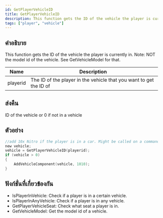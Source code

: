 ```yaml
---
id: GetPlayerVehicleID
title: GetPlayerVehicleID
description: This function gets the ID of the vehicle the player is currently in.
tags: ["player", "vehicle"]
---
```


## คำอธิบาย

This function gets the ID of the vehicle the player is currently in. Note: NOT the model id of the vehicle. See GetVehicleModel for that.

| Name     | Description                                                        |
| -------- | ------------------------------------------------------------------ |
| playerid | The ID of the player in the vehicle that you want to get the ID of |

## ส่งคืน

ID of the vehicle or 0 if not in a vehicle

## ตัวอย่าง

```c
//add 10x Nitro if the player is in a car. Might be called on a command.
new vehicle;
vehicle = GetPlayerVehicleID(playerid);
if (vehicle > 0)
{
    AddVehicleComponent(vehicle, 1010);
}
```

## ฟังก์ชั่นที่เกี่ยวข้องกัน

- IsPlayerInVehicle: Check if a player is in a certain vehicle.
- IsPlayerInAnyVehicle: Check if a player is in any vehicle.
- GetPlayerVehicleSeat: Check what seat a player is in.
- GetVehicleModel: Get the model id of a vehicle.
